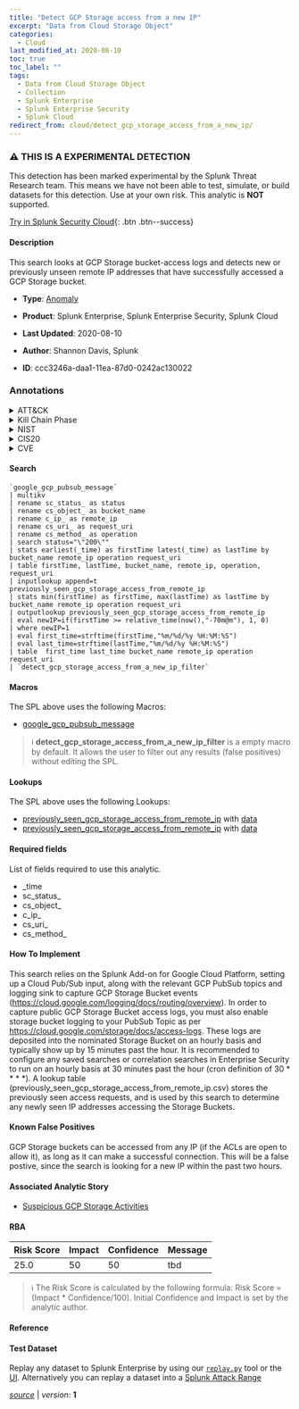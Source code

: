 ```yaml
---
title: "Detect GCP Storage access from a new IP"
excerpt: "Data from Cloud Storage Object"
categories:
  - Cloud
last_modified_at: 2020-08-10
toc: true
toc_label: ""
tags:
  - Data from Cloud Storage Object
  - Collection
  - Splunk Enterprise
  - Splunk Enterprise Security
  - Splunk Cloud
redirect_from: cloud/detect_gcp_storage_access_from_a_new_ip/
---
```


### :warning: THIS IS A EXPERIMENTAL DETECTION
This detection has been marked experimental by the Splunk Threat Research team. This means we have not been able to test, simulate, or build datasets for this detection. Use at your own risk. This analytic is **NOT** supported.


[Try in Splunk Security Cloud](https://www.splunk.com/en_us/cyber-security.html){: .btn .btn--success}

#### Description

This search looks at GCP Storage bucket-access logs and detects new or previously unseen remote IP addresses that have successfully accessed a GCP Storage bucket.

- **Type**: [Anomaly](https://github.com/splunk/security_content/wiki/Detection-Analytic-Types)
- **Product**: Splunk Enterprise, Splunk Enterprise Security, Splunk Cloud

- **Last Updated**: 2020-08-10
- **Author**: Shannon Davis, Splunk
- **ID**: ccc3246a-daa1-11ea-87d0-0242ac130022

### Annotations
<details>
  <summary>ATT&CK</summary>

<div markdown="1">

#### [ATT&CK](https://attack.mitre.org/)

| ID          | Technique   | Tactic         |
| ----------- | ----------- |--------------- |
| [T1530](https://attack.mitre.org/techniques/T1530/) | Data from Cloud Storage Object | Collection |

</div>
</details>


<details>
  <summary>Kill Chain Phase</summary>

<div markdown="1">

* Actions on Objectives


</div>
</details>


<details>
  <summary>NIST</summary>

<div markdown="1">

* PR.DS
* PR.AC
* DE.CM



</div>
</details>

<details>
  <summary>CIS20</summary>

<div markdown="1">

* CIS 13
* CIS 14



</div>
</details>

<details>
  <summary>CVE</summary>

<div markdown="1">


</div>
</details>


#### Search

```
`google_gcp_pubsub_message` 
| multikv 
| rename sc_status_ as status 
| rename cs_object_ as bucket_name 
| rename c_ip_ as remote_ip 
| rename cs_uri_ as request_uri 
| rename cs_method_ as operation 
| search status="\"200\"" 
| stats earliest(_time) as firstTime latest(_time) as lastTime by bucket_name remote_ip operation request_uri 
| table firstTime, lastTime, bucket_name, remote_ip, operation, request_uri 
| inputlookup append=t previously_seen_gcp_storage_access_from_remote_ip 
| stats min(firstTime) as firstTime, max(lastTime) as lastTime by bucket_name remote_ip operation request_uri 
| outputlookup previously_seen_gcp_storage_access_from_remote_ip 
| eval newIP=if(firstTime >= relative_time(now(),"-70m@m"), 1, 0) 
| where newIP=1 
| eval first_time=strftime(firstTime,"%m/%d/%y %H:%M:%S") 
| eval last_time=strftime(lastTime,"%m/%d/%y %H:%M:%S") 
| table  first_time last_time bucket_name remote_ip operation request_uri 
| `detect_gcp_storage_access_from_a_new_ip_filter`
```

#### Macros
The SPL above uses the following Macros:
* [google_gcp_pubsub_message](https://github.com/splunk/security_content/blob/develop/macros/google_gcp_pubsub_message.yml)

> :information_source:
> **detect_gcp_storage_access_from_a_new_ip_filter** is a empty macro by default. It allows the user to filter out any results (false positives) without editing the SPL.

#### Lookups
The SPL above uses the following Lookups:

* [previously_seen_gcp_storage_access_from_remote_ip](https://github.com/splunk/security_content/blob/develop/lookups/previously_seen_gcp_storage_access_from_remote_ip.yml) with [data](https://github.com/splunk/security_content/tree/develop/lookups/previously_seen_gcp_storage_access_from_remote_ip.csv)
* [previously_seen_gcp_storage_access_from_remote_ip](https://github.com/splunk/security_content/blob/develop/lookups/previously_seen_gcp_storage_access_from_remote_ip.yml) with [data](https://github.com/splunk/security_content/tree/develop/lookups/previously_seen_gcp_storage_access_from_remote_ip.csv)



#### Required fields
List of fields required to use this analytic.
* _time
* sc_status_
* cs_object_
* c_ip_
* cs_uri_
* cs_method_



#### How To Implement
This search relies on the Splunk Add-on for Google Cloud Platform, setting up a Cloud Pub/Sub input, along with the relevant GCP PubSub topics and logging sink to capture GCP Storage Bucket events (https://cloud.google.com/logging/docs/routing/overview). In order to capture public GCP Storage Bucket access logs, you must also enable storage bucket logging to your PubSub Topic as per https://cloud.google.com/storage/docs/access-logs.  These logs are deposited into the nominated Storage Bucket on an hourly basis and typically show up by 15 minutes past the hour.  It is recommended to configure any saved searches or correlation searches in Enterprise Security to run on an hourly basis at 30 minutes past the hour (cron definition of 30 * * * *).  A lookup table (previously_seen_gcp_storage_access_from_remote_ip.csv) stores the previously seen access requests, and is used by this search to determine any newly seen IP addresses accessing the Storage Buckets.
#### Known False Positives
GCP Storage buckets can be accessed from any IP (if the ACLs are open to allow it), as long as it can make a successful connection. This will be a false postive, since the search is looking for a new IP within the past two hours.

#### Associated Analytic Story
* [Suspicious GCP Storage Activities](/stories/suspicious_gcp_storage_activities)




#### RBA

| Risk Score  | Impact      | Confidence   | Message      |
| ----------- | ----------- |--------------|--------------|
| 25.0 | 50 | 50 | tbd |


> :information_source:
> The Risk Score is calculated by the following formula: Risk Score = (Impact * Confidence/100). Initial Confidence and Impact is set by the analytic author.


#### Reference


#### Test Dataset
Replay any dataset to Splunk Enterprise by using our [`replay.py`](https://github.com/splunk/attack_data#using-replaypy) tool or the [UI](https://github.com/splunk/attack_data#using-ui).
Alternatively you can replay a dataset into a [Splunk Attack Range](https://github.com/splunk/attack_range#replay-dumps-into-attack-range-splunk-server)




[*source*](https://github.com/splunk/security_content/tree/develop/detections/experimental/cloud/detect_gcp_storage_access_from_a_new_ip.yml) \| *version*: **1**